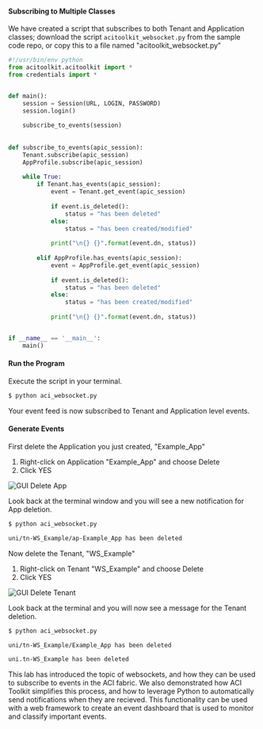 #### Subscribing to Multiple Classes
We have created a script that subscribes to both Tenant and Application classes; download the script `acitoolkit_websocket.py` from the sample code repo, or copy this to a file named "acitoolkit_websocket.py"
```python
#!/usr/bin/env python
from acitoolkit.acitoolkit import *
from credentials import *


def main():
    session = Session(URL, LOGIN, PASSWORD)
    session.login()
    
    subscribe_to_events(session)
    
    
def subscribe_to_events(apic_session):
    Tenant.subscribe(apic_session)
    AppProfile.subscribe(apic_session)
    
    while True:
        if Tenant.has_events(apic_session):
            event = Tenant.get_event(apic_session)
    
            if event.is_deleted():
                status = "has been deleted"
            else:
                status = "has been created/modified"
    
            print("\n{} {}".format(event.dn, status))
    
        elif AppProfile.has_events(apic_session):
            event = AppProfile.get_event(apic_session)
    
            if event.is_deleted():
                status = "has been deleted"
            else:
                status = "has been created/modified"
    
            print("\n{} {}".format(event.dn, status))


if __name__ == '__main__':
    main()

```


#### Run the Program
Execute the script in your terminal.
```bash
$ python aci_websocket.py

```

Your event feed is now subscribed to Tenant and Application level events.

#### Generate Events
First delete the Application you just created, "Example_App"

1.  Right-click on Application "Example_App" and choose Delete
2.  Click YES

![GUI Delete App](/posts/files/intermediate-aci_websockets/assets/images/gui_delete_app.png)

Look back at the terminal window and you will see a new notification for App deletion.
```bash
$ python aci_websocket.py

uni/tn-WS_Example/ap-Example_App has been deleted

```

Now delete the Tenant, "WS_Example"

1.  Right-click on Tenant "WS_Example" and choose Delete
2.  Click YES

![GUI Delete Tenant](/posts/files/intermediate-aci_websockets/assets/images/gui_delete_tenant.png)

Look back at the terminal and you will now see a message for the Tenant deletion.
```bash
$ python aci_websocket.py

uni/tn-WS_Example/Example_App has been deleted

uni.tn-WS_Example has been deleted

```

This lab has introduced the topic of websockets, and how they can be used to subscribe to events in the ACI fabric. We also demonstrated how ACI Toolkit simplifies this process, and how to leverage Python to automatically send notifications when they are recieved. This functionality can be used with a web framework to create an event dashboard that is used to monitor and classify important events.
